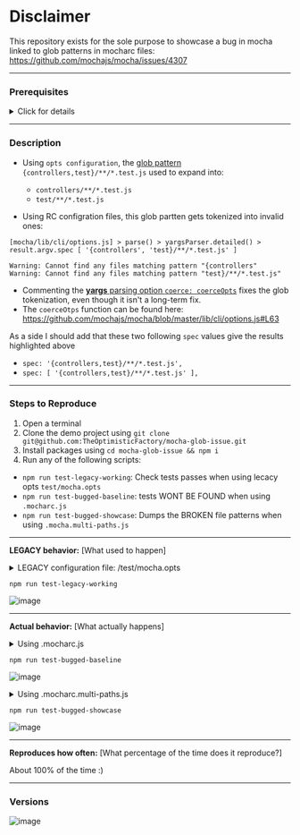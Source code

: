 # Disclaimer

This repository exists for the sole purpose to showcase a bug in mocha linked to glob patterns in mocharc files: https://github.com/mochajs/mocha/issues/4307

---


### Prerequisites

<details>
  <summary>Click for details</summary>

  - [X] Checked that your issue hasn't already been filed by cross-referencing [issues with the `faq` label](https://github.com/mochajs/mocha/issues?utf8=%E2%9C%93&q=is%3Aissue%20label%3Afaq%20)
  - [X] Checked next-gen ES issues and syntax problems by using the same environment and/or transpiler configuration without Mocha to ensure it isn't just a feature that actually isn't supported in the environment in question or a bug in your code.
  - [X] 'Smoke tested' the code to be tested by running it outside the real test suite to get a better sense of whether the problem is in the code under test, your usage of Mocha, or Mocha itself
  - [X] Ensured that there is no discrepancy between the locally and globally installed versions of Mocha. You can find them with: `node node_modules/.bin/mocha --version`(Local) and `mocha --version`(Global). We recommend that you _not_ install Mocha globally.
</details>

---

### Description

- Using `opts configuration`, the [glob pattern](https://globster.xyz/) `{controllers,test}/**/*.test.js` used to expand into:
  + `controllers/**/*.test.js`
  + `test/**/*.test.js`

- Using RC configration files, this glob partten gets tokenized into invalid ones:

```
[mocha/lib/cli/options.js] > parse() > yargsParser.detailed() > result.argv.spec [ '{controllers', 'test}/**/*.test.js' ]

Warning: Cannot find any files matching pattern "{controllers"
Warning: Cannot find any files matching pattern "test}/**/*.test.js"
```

- Commenting the [**yargs** parsing option `coerce: coerceOpts`](https://github.com/mochajs/mocha/blob/master/lib/cli/options.js#L124) fixes the glob tokenization, even though it isn't a long-term fix.
- The `coerceOtps` function can be found here: https://github.com/mochajs/mocha/blob/master/lib/cli/options.js#L63

As a side I should add that these two following `spec` values give the results highlighted above
- `spec: '{controllers,test}/**/*.test.js',`
- `spec: [ '{controllers,test}/**/*.test.js' ],`

---

### Steps to Reproduce

1. Open a terminal
2. Clone the demo project using `git clone git@github.com:TheOptimisticFactory/mocha-glob-issue.git`
2. Install packages using `cd mocha-glob-issue && npm i`
4. Run any of the following scripts:

-  `npm run test-legacy-working`: Check tests passes when using lecacy opts `test/mocha.opts`
- `npm run test-bugged-baseline`: tests WONT BE FOUND when using `.mocharc.js`
- `npm run test-bugged-showcase`: Dumps the BROKEN file patterns when using `.mocha.multi-paths.js`

---

**LEGACY behavior:** [What used to happen]

<details>
  <summary>LEGACY configuration file: /test/mocha.opts</summary>

  ```javascript
  --require test/setup.js
  {controllers,test}/**/*.test.js
  --exit
  ```
</details>

`npm run test-legacy-working`

![image](https://user-images.githubusercontent.com/2607260/83260239-ba02f880-a1b9-11ea-871e-2c4619eabd34.png)

---

**Actual behavior:** [What actually happens]

<details>
  <summary>Using .mocharc.js</summary>

  ```javascript
  'use strict';

  module.exports = {
    exit: true,
    require: 'test/setup.js',
    spec: '{controllers,test}/**/*.test.js',
  };
  ```
</details>

`npm run test-bugged-baseline`

![image](https://user-images.githubusercontent.com/2607260/83260600-5deca400-a1ba-11ea-84ed-96c5698d9b01.png)

<details>
  <summary>Using .mocharc.multi-paths.js</summary>

  ```javascript
  'use strict';

  module.exports = {
    exit: true,
    require: 'test/setup.js',
    spec: [ '{controllers,test}/**/*.test.js', 'test/**/*.test.js' ],
  };
  ```
</details>

`npm run test-bugged-showcase`

![image](https://user-images.githubusercontent.com/2607260/83260968-ed925280-a1ba-11ea-9a35-45be078be6ae.png)

---

**Reproduces how often:** [What percentage of the time does it reproduce?]

About 100% of the time :)

---

### Versions

![image](https://user-images.githubusercontent.com/2607260/83262687-b5d8da00-a1bd-11ea-8cf6-c02a16a7278e.png)
